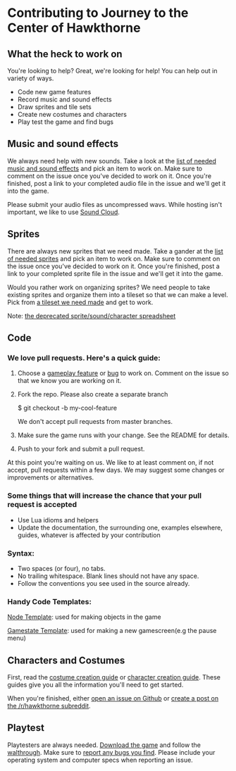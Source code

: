 # Contributing to Journey to the Center of Hawkthorne
## What the heck to work on

You're looking to help? Great, we're looking for help! You can help out in
variety of ways.

- Code new game features
- Record music and sound effects
- Draw sprites and tile sets
- Create new costumes and characters
- Play test the game and find bugs

## Music and sound effects

We always need help with new sounds. Take a look at the [list of needed music
and sound effects][audio] and pick an item to work on. Make sure to comment on
the issue once you've decided to work on it. Once you're finished, post a link
to your completed audio file in the issue and we'll get it into the game.

Please submit your audio files as uncompressed wavs. While hosting isn't
important, we like to use [Sound Cloud](http://soundclock.com).

[audio]: https://github.com/hawkthorne/hawkthorne-journey/issues?labels=audio&state=open

## Sprites

There are always new sprites that we need made. Take a gander at the [list of
needed sprites][sprites] and pick an item to work on. Make sure to comment on
the issue once you've decided to work on it. Once you're finished, post a link
to your completed sprite file in the issue and we'll get it into the game.

Would you rather work on organizing sprites? We need people to take existing
sprites and organize them into a tileset so that we can make a level. Pick from
[a tileset we need made][tilesets] and get to work.

Note: [the deprecated sprite/sound/character spreadsheet](https://docs.google.com/spreadsheet/ccc?key=0AhXdsqGjvkjPdE1aN1lrNTU3QW5Wb3Q4NFZhUF9ZV2c#gid=0)

[sprites]: https://github.com/hawkthorne/hawkthorne-journey/issues?labels=sprites&state=open
[tilesets]: https://github.com/hawkthorne/hawkthorne-journey/issues?labels=tileset&state=open

## Code

### We love pull requests. Here's a quick guide:

1. Choose a [gameplay feature][gameplay] or [bug][bugs] to work on. 
   Comment on the issue so that we know you are working on it.
2. Fork the repo. Please also create a separate branch

    $ git checkout -b my-cool-feature

   We don't accept pull requests from master branches.
3. Make sure the game runs with your change. See the README for details.
4. Push to your fork and submit a pull request.

At this point you're waiting on us. We like to at least comment on, if not
accept, pull requests within a few days. We may suggest some changes or
improvements or alternatives.

### Some things that will increase the chance that your pull request is accepted

* Use Lua idioms and helpers
* Update the documentation, the surrounding one, examples elsewhere, guides,
  whatever is affected by your contribution

### Syntax:

* Two spaces (or four), no tabs.
* No trailing whitespace. Blank lines should not have any space.
* Follow the conventions you see used in the source already.

### Handy Code Templates:
[Node Template][node]: used for making objects in the game

[Gamestate Template][gamestate]: used for making a new gamescreen(e.g the pause menu)

[node]: https://github.com/hawkthorne/hawkthorne-journey/blob/master/docs/codetemplates/node.lua
[gamestate]: https://github.com/hawkthorne/hawkthorne-journey/blob/master/docs/codetemplates/state.lua

[gameplay]: https://github.com/hawkthorne/hawkthorne-journey/issues?labels=gameplay&state=open
[bugs]: https://github.com/hawkthorne/hawkthorne-journey/issues?labels=bug&state=open

## Characters and Costumes

First, read the [costume creation guide][costumes] or [character creation
guide][characters]. These guides give you all the information you'll need to
get started.

When you're finished, either [open an issue on Github][newissue] or [create a
post on the /r/hawkthorne subreddit][newpost].

[costumes]: https://github.com/hawkthorne/hawkthorne-journey/wiki/Costume-creation-guide
[characters]: https://github.com/hawkthorne/hawkthorne-journey/wiki/Character-creation-guide
[characters]: https://github.com/hawkthorne/hawkthorne-journey/wiki/Character-creation-guide

## Playtest

Playtesters are always needed. [Download the game][downloads] and follow the
[walthrough][testing]. Make sure to [report any bugs you find][newissue].
Please include your operating system and computer specs when reporting an
issue.

[testing]: https://github.com/hawkthorne/hawkthorne-journey/wiki/Walkthrough
[downloads]: https://github.com/hawkthorne/hawkthorne-journey/blob/master/README.md#download-the-game
[newissue]: https://github.com/hawkthorne/hawkthorne-journey/issues/new
[newpost]: http://www.reddit.com/r/hawkthorne/submit

